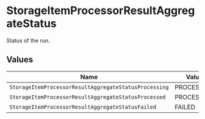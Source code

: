 # StorageItemProcessorResultAggregateStatus

Status of the run.


## Values

| Name                                                  | Value                                                 |
| ----------------------------------------------------- | ----------------------------------------------------- |
| `StorageItemProcessorResultAggregateStatusProcessing` | PROCESSING                                            |
| `StorageItemProcessorResultAggregateStatusProcessed`  | PROCESSED                                             |
| `StorageItemProcessorResultAggregateStatusFailed`     | FAILED                                                |